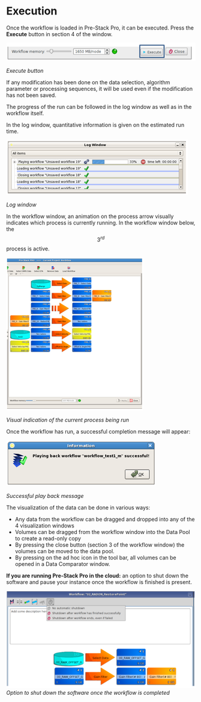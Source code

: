 # Execution

Once the workflow is loaded in Pre-Stack Pro, it can be executed. Press the **Execute** button in section 4 of the window.

![](../../.gitbook/assets/039_workflow.PNG)

_Execute button_

If any modification has been done on the data selection, algorithm parameter or processing sequences, it will be used even if the modification has not been saved.

The progress of the run can be followed in the log window as well as in the workflow itself.

In the log window, quantitative information is given on the estimated run time.

![](../../.gitbook/assets/040_workflow.PNG)

_Log window_

In the workflow window, an animation on the process arrow visually indicates which process is currently running. In the workflow window below, the $$3^{rd}$$ process is active.

![](../../.gitbook/assets/041_workflow.PNG)

_Visual indication of the current process being run_

Once the workflow has run, a successful completion message will appear:

![](../../.gitbook/assets/042_workflow.PNG)

_Successful play back message_

The visualization of the data can be done in various ways:

* Any data from the workflow can be dragged and dropped into any of the 4 visualization windows
* Volumes can be dragged from the workflow window into the Data Pool to create a read-only copy
* By pressing the close button \(section 3 of the workflow window\) the volumes can be moved to the data pool.
* By pressing on the ad hoc icon in the tool bar, all volumes can be opened in a Data Comparator window.

**If you are running Pre-Stack Pro in the cloud:** an option to shut down the software and pause your instance once the workflow is finished is present.

![](../../.gitbook/assets/043_workflow.PNG) _Option to shut down the software once the workflow is completed_

